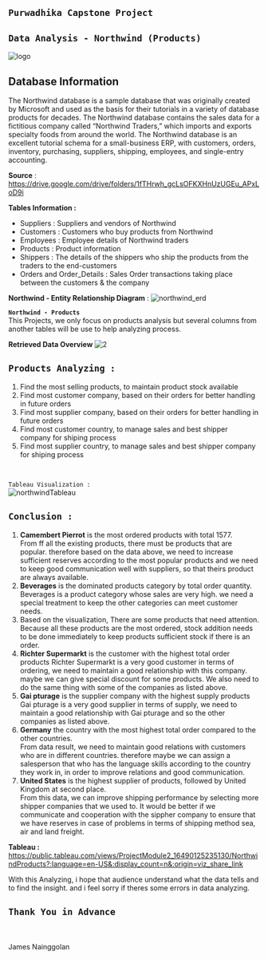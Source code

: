   ## **`Purwadhika Capstone Project`**
   ## **`Data Analysis - Northwind (Products)`**

![logo](https://user-images.githubusercontent.com/94034809/161473874-c3687611-7e39-4b47-bcd8-fde68d98ee73.png)
## **Database Information**<br>
The Northwind database is a sample database that was originally created by Microsoft and used as the basis for their tutorials in a variety of database products for decades. The Northwind database contains the sales data for a fictitious company called “Northwind Traders,” which imports and exports specialty foods from around the world. The Northwind database is an excellent tutorial schema for a small-business ERP, with customers, orders, inventory, purchasing, suppliers, shipping, employees, and single-entry accounting.

**Source** : https://drive.google.com/drive/folders/1fTHrwh_gcLsOFKXHnUzUGEu_APxLoD9i

**Tables Information :**
- Suppliers : Suppliers and vendors of Northwind
- Customers : Customers who buy products from Northwind
- Employees : Employee details of Northwind traders
- Products : Product information
- Shippers : The details of the shippers who ship the products from the traders to the end-customers
- Orders and Order_Details : Sales Order transactions taking place between the customers & the company

**Northwind - Entity Relationship Diagram** :
![northwind_erd](https://user-images.githubusercontent.com/94034809/161475344-b6302245-1eb5-43d9-85dd-b50e0cb9c04d.png)

**`Northwind - Products`**<br>
This Projects, we only focus on products analysis but several columns from another tables will be use to help analyzing process.

**Retrieved Data Overview**
![2](https://user-images.githubusercontent.com/94034809/161476025-9f995dce-e5d6-43fa-a276-add864cbee40.png)


## **`Products Analyzing :`**
1. Find the most selling products, to maintain product stock available
1. Find most customer company, based on their orders for better handling in future orders
1. Find most supplier company, based on their orders for better handling in future orders
1. Find most customer country, to manage sales and best shipper company for shiping process 
1. Find most supplier country, to manage sales and best shipper company for shiping process
<br>

`Tableau Visualization :`<br>
![northwindTableau](https://user-images.githubusercontent.com/94034809/161478417-9e7991e6-5b0f-42e6-ad21-634c824af85e.png)

## **`Conclusion :`**
1. **Camembert Pierrot** is the most ordered products with total 1577.<br>
From ff all the existing products, there must be products that are popular. therefore based on the data above, we need to increase sufficient reserves according to the most popular products and we need to keep good communication well with suppliers, so that theirs product are always available.
1. **Beverages** is the dominated products category by total order quantity.
Beverages is a product category whose sales are very high. we need a special treatment to keep the other categories can meet customer needs.
1. Based on the visualization, There are some products that need attention. Because all these products are the most ordered, stock addition needs to be done immediately to keep products sufficient stock if there is an order.
1. **Richter Supermarkt** is the customer with the highest total order products
Richter Supermarkt is a very good customer in terms of ordering, we need to maintain a good relationship with this company. maybe we can give special discount for some products. We also need to do the same thing with some of the companies as listed above.
1. **Gai pturage** is the supplier company with the highest supply products
Gai pturage is a very good supplier in terms of supply, we need to maintain a good relationship with Gai pturage and so the other companies as listed above.
1. **Germany** the country with the most highest total order compared to the other countries.<br>
From data result, we need to maintain good relations with customers who are in different countries. therefore maybe we can assign a salesperson that who has the language skills according to the country they work in, in order to improve relations and good communication.
1. **United States** is the highest supplier of products, followed by United Kingdom at second place.<br>
From this data, we can improve shipping performance by selecting more shipper companies that we used to. It would be better if we communicate and cooperation with the sippher company to ensure that we have reserves in case of problems in terms of shipping method sea, air and land freight.

**Tableau :**<br>
https://public.tableau.com/views/ProjectModule2_16490125235130/NorthwindProducts?:language=en-US&:display_count=n&:origin=viz_share_link

With this Analyzing, i hope that audience understand what the data tells and to find the insight. and i feel sorry if theres some errors in data analyzing.<br>
## **`Thank You in Advance`**
<br>
<br>
James Nainggolan
